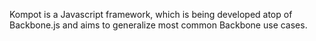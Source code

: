 Kompot is a Javascript framework, which is being developed atop of Backbone.js and aims to generalize most common Backbone use cases.
